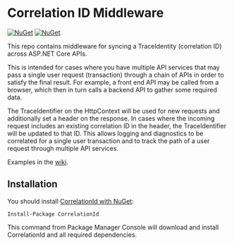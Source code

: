# Correlation ID Middleware

[![NuGet](https://img.shields.io/nuget/v/CorrelationId.svg)](https://www.nuget.org/packages/CorrelationId)
[![NuGet](https://img.shields.io/nuget/dt/CorrelationId.svg)](https://www.nuget.org/packages/CorrelationId)

This repo contains middleware for syncing a TraceIdentity (correlation ID) across ASP.NET Core APIs.

This is intended for cases where you have multiple API services that may pass a single user request (transaction) through a chain of APIs in order to satisfy the final result. For example, a front end API may be called from a browser, which then in turn calls a backend API to gather some required data.

The TraceIdentifier on the HttpContext will be used for new requests and additionally set a header on the response. In cases where the incoming request includes an existing correlation ID in the header, the TraceIdentifier will be updated to that ID. This allows logging and diagnostics to be correlated for a single user transaction and to track the path of a user request through multiple API services.

Examples in the [wiki](https://github.com/stevejgordon/CorrelationId/wiki).

## Installation

You should install [CorrelationId with NuGet](https://www.nuget.org/packages/CorrelationId/):

    Install-Package CorrelationId

This command from Package Manager Console will download and install CorrelationId and all required dependencies.
